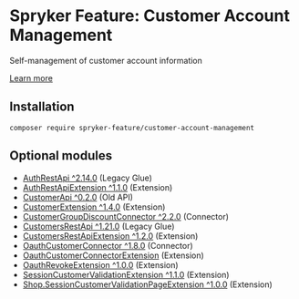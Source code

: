 # Spryker Feature: Customer Account Management

Self-management of customer account information

[Learn more](https://docs.spryker.com/docs/pbc/all/customer-relationship-management/202307.0/customer-account-management-feature-overview/customer-account-management-feature-overview.html)

## Installation

```
composer require spryker-feature/customer-account-management
```

## Optional modules
- [AuthRestApi ^2.14.0](https://github.com/spryker/auth-rest-api) (Legacy Glue)
- [AuthRestApiExtension ^1.1.0](https://github.com/spryker/auth-rest-api-extension) (Extension)
- [CustomerApi ^0.2.0](https://github.com/spryker/customer-api) (Old API)
- [CustomerExtension ^1.4.0](https://github.com/spryker/customer-extension) (Extension)
- [CustomerGroupDiscountConnector ^2.2.0](https://github.com/spryker/customer-group-discount-connector) (Connector)
- [CustomersRestApi ^1.21.0](https://github.com/spryker/customers-rest-api) (Legacy Glue)
- [CustomersRestApiExtension ^1.2.0](https://github.com/spryker/customers-rest-api-extension) (Extension)
- [OauthCustomerConnector ^1.8.0](https://github.com/spryker/oauth-customer-connector) (Connector)
- [OauthCustomerConnectorExtension](https://github.com/spryker/oauth-customer-connector-extension) (Extension)
- [OauthRevokeExtension ^1.0.0](https://github.com/spryker/oauth-revoke-extension) (Extension)
- [SessionCustomerValidationExtension ^1.1.0](https://github.com/spryker/session-customer-validation-extension) (Extension)
- [Shop.SessionCustomerValidationPageExtension ^1.0.0](https://github.com/spryker-shop/session-customer-validation-page-extension) (Extension)
